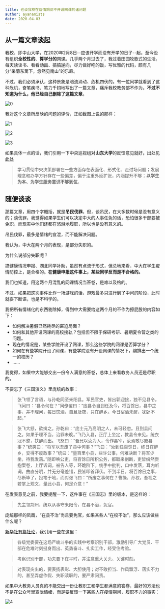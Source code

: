 ```yaml
---
title: 也谈我校在疫情期间不开设网课的诸问题
author: ayanamists
date: 2020-04-03
---
```


## 从一篇文章谈起

我校，即中山大学，在2020年2月8日--应该开学而没有开学的日子--起，至今没有组织**全校性的**、**算学分的**网课。几乎两个月过去了，我过着田园牧歌式的生活。每天读读书、看看动画、搞搞逆向，尽力做好吃的饭，写优雅的代码，颇有几分“采菊东篱下，悠然见南山”的乐趣。

不过，我们必须承认，这种景象是暗流涌动、危机四伏的。有一位同学就看到了这种危机，奋笔疾书、笔力千钧地写出了一篇文章，痛斥我校教务部不作为，**不过不知道为什么，他已经自己删除了这篇文章**。

![0](https://pic.downk.cc/item/5e86e16a504f4bcb04a6f014.jpg)

我对这个文章所反映的问题的评价，正如截图上说的那样：

![1](https://pic.downk.cc/item/5e86e5bc504f4bcb04aa5991.jpg)

![2](https://pic.downk.cc/item/5e86e5bc504f4bcb04aa5998.jpg)

![3](https://pic.downk.cc/item/5e86e5bc504f4bcb04aa599d.jpg)

如果具体一点的话，我们引用一下中央巡视组对**山东大学**的反馈意见就好，出处见[此处](http://news.cctv.com/2017/06/17/ARTIFy0sSrjM7cQrHCDGUAP5170617.shtml)

> 学习贯彻中央决策部署在一些方面存在表面化、形式化、走过场问题；发展理念和办学方针存在一些偏差，偏于注重外延扩张，内涵提升不够；**以学生为本、为学生服务意识不够到位**。

## 随便谈谈

那篇文章，用四个字概括，就是**吊民伐罪**。但，谈吊民，在大多数时候是没有意义的；谈伐罪，我觉得如果学生们可以决定中大的人事任免的话，恐怕很多干部要被免职，而现实中他们还都在悠游地履职，所以也是没有意义的。

吊民伐罪，最多是情绪的宣泄，而不能解决问题。

我认为，中大在两个月的表现，是部分失职的。

为什么说部分失职呢？

搞健康情况申报、湖北同学补助，虽然有点流于形式，但总地来看，中大在学生疫情防控上，是合格的。**在健康申报这件事上，某些同学反而是不合格的。**

我们也知道，用这两个月混乱的网课情况当答卷，是难以及格的。

不过，如果把这次事件比作一场游戏的话，游戏最多只进行到了中间的阶段，此时就妄下断语，也是不科学的。

我把所有情绪化的东西剔除掉，得到中大需要给这两个月的不作为擦屁股的内容如下：

+ 如何解决暑假已然耗尽的窘迫局面？
+ 如何和其他开设网课的高校接轨？包括但不限于保研考研、暑期夏令营之类的问题。
+ 现在的情况是，某些学院开设了网课，那么这些学院的网课是否算学分？
+ 如何在有些学院开设了网课，有些学院没有开设网课的情况下，编排出一个统一的校历？
+ ......

我觉得，如果中大能够交出一份令人满意的答卷，总体上来看教务人员还是尽职的。

不要忘了《三国演义》里庞统的故事：

> 张飞领了言语，与孙乾同至耒阳县。军民官吏，皆出郭迎接，独不见县令。飞问曰：“县令何在？”同僚覆曰：“庞县令自到任及今，将百馀日，县中之事，并不理问，每日饮酒，自旦及夜，只在醉乡。今日宿酒未醒，犹卧不起。”

> 张飞大怒，欲擒之。孙乾曰：“庞士元乃高明之人，未可轻忽。且到县问之。如果于理不当，治罪未晚。”飞乃入县，正厅上坐定，教县令来见。统衣冠不整，扶醉而出。飞怒曰：“吾兄以汝为人，令作县宰，汝焉敢尽废县事？”统笑曰：“将军以吾废了县中何事？”飞曰：“汝到任百馀日，终日在醉乡，安得不废政事？”统曰：“量百里小县，些许公事，何难决断？将军少坐，待我发落。”随即唤公吏，将百馀日所积公务，都取来剖断，吏皆纷然赍抱案卷，上厅诉词。被告人等，环跪阶下。统手中批判，口中发落，耳内听词，曲直分明，并无分毫差错，民皆叩首拜伏。不到半日，将百馀日之事，尽断毕了，投笔于地，而对张飞曰：“所废之事何在？曹操，孙权，吾视之若掌上观文，量此小县，何足介意！”

在发表意见之前，我要提醒一下，这件事在《三国志》里的版本，是这样的：

> 先主领荆州，统以从事守耒阳令，在县不治，免官。

庞统那样的凤凰，“在县不治”尚且要免官，如果某些人“在校不治”，那么应该做些什么呢？

[新华社有篇社论](http://www.xinhuanet.com/politics/2020-01/31/c_1125515085.htm)，我引用一些在这里：

> 各级党委要在这场严峻斗争的实践中考察识别干部，激励引导广大党员、干部在危难时刻挺身而出、英勇奋斗、扎实工作，经受住考验。

> 考察识别干部，功夫要下在平时，并注意重大关头、关键时刻。

> 对表现突出的，要表扬表彰、大胆使用；对不敢担当、作风飘浮、落实不力的，甚至弄虚作假、失职渎职的，要严肃问责。

如果中大教务人员真的不能交出一份让教职工和学生都满意的答卷，最好的方法也不是在公众号里宣泄情绪，而是要反馈一下某些人在疫情期间，履职不力的事实：

![4](https://pic.downk.cc/item/5e86edab504f4bcb04b15e5a.jpg)